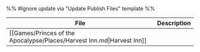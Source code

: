 %% #Ignore update via "Update Publish Files" template %% 

| File                                                                   | Description |
| ---------------------------------------------------------------------- | ----------- |
| [[Games/Princes of the Apocalypse/Places/Harvest Inn.md\|Harvest Inn]] |             |
